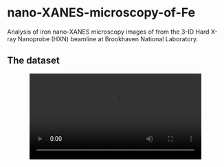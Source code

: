 # nano-XANES-microscopy-of-Fe
Analysis of iron nano-XANES microscopy images of from the 3-ID Hard X-ray Nanoprobe (HXN) beamline at Brookhaven National Laboratory.

## The dataset

<p align="center">
	<video width="400" controls>
  	<source src="Figures/preview.mp4" alt="XANES map with spectra interactive plot" type="video/mp4">
</p>
